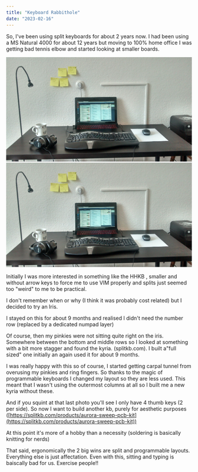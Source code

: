 ```yaml
---
title: "Keyboard Rabbithole"
date: "2023-02-16"
---
```


So, I've been using split keyboards for about 2 years now. I had been using a MS Natural 4000 for about 12 years but moving to 100% home office I was getting bad tennis elbow and started looking at smaller boards.

[![](/assets/img/MS-Natural.jpg "Microsoft Natural 4000 keyboard")](http://spurious-logic.net/2023-02-16-keyboard-rabbithole/)
![MS Natural 4000 Keyboard](./images/MS-Natural.jpg)

Initially I was more interested in something like the HHKB , smaller and without arrow keys to force me to use VIM properly and splits just seemed too "weird" to me to be practical.

I don't remember when or why (I think it was probably cost related) but I decided to try an Iris.

I stayed on this for about 9 months and realised I didn't need the number row (replaced by a dedicated numpad layer)

Of course, then my pinkies were not sitting quite right on the iris. Somewhere between the bottom and middle rows so I looked at something with a bit more stagger and found the kyria. (splitkb.com). I built a"full sized" one initially an again used it for about 9 months.

I was really happy with this so of course, I started getting carpal tunnel from overusing my pinkies and ring fingers. So thanks to the magic of programmable keyboards I changed my layout so they are less used. This meant that I wasn't using the outermost columns at all so I built me a new kyria without these.

And if you squint at that last photo you'll see I only have 4 thumb keys (2 per side). So now I want to build another kb, purely for aesthetic purposes ([https://splitkb.com/products/aurora-sweep-pcb-kit](https://splitkb.com/products/aurora-sweep-pcb-kit))

At this point it's more of a hobby than a necessity (soldering is basically knitting for nerds)

That said, ergonomically the 2 big wins are split and programmable layouts. Everything else is just affectation. Even with this, sitting and typing is baiscally bad for us. Exercise people!!
